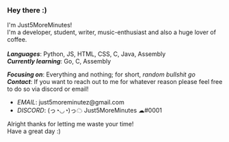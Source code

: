 ### Hey there :)


I'm Just5MoreMinutes!<br>
I'm a developer, student, writer, music-enthusiast and also a huge lover of coffee.
<br><br>
<i><b>Languages</b></i>: Python, JS, HTML, CSS, C, Java, Assembly<br>
<i><b>Currently learning</b></i>: Go, C, Assembly

<i><b>Focusing on</b></i>: Everything and nothing; for short, <i>random bullshit go</i><br>
<i><b>Contact</b></i>: If you want to reach out to me for whatever reason please feel free to do so via discord or email!
<ul>
    <li><i>EMAIL</i>: just5moreminutez@gmail.com</li>
    <li><i>DISCORD</i>: (っ◔◡◔)っ☁ Just5MoreMinutes ☁#0001</li>
</ul>
Alright thanks for letting me waste your time!<br>
Have a great day :)
